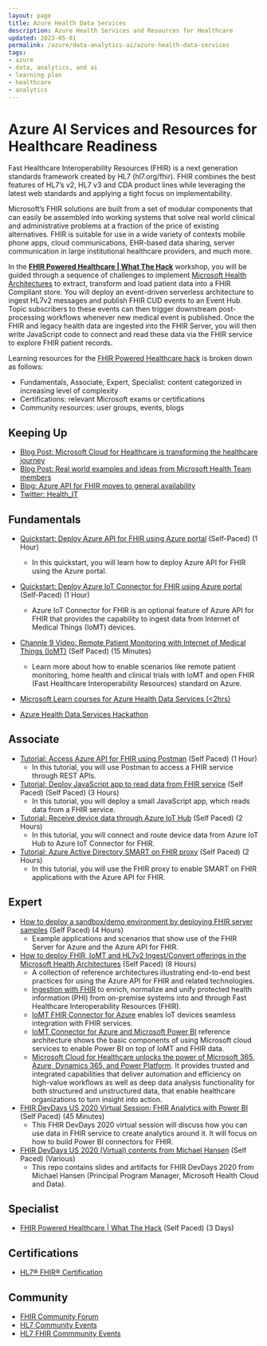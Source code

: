 ```yaml
---
layout: page
title: Azure Health Data Services
description: Azure Health Services and Resources for Healthcare
updated: 2023-05-01
permalink: /azure/data-analytics-ai/azure-health-data-services
tags: 
- azure
- data, analytics, and ai
- learning plan
- healthcare
- analytics
---
```


# Azure AI Services and Resources for Healthcare Readiness

Fast Healthcare Interoperability Resources (FHIR) is a next generation standards framework created by HL7 (hl7.org/fhir).  FHIR combines the best features of HL7’s v2, HL7 v3 and CDA product lines while leveraging the latest web standards and applying a tight focus on implementability.

Microsoft’s FHIR solutions are built from a set of modular components that can easily be assembled into working systems that solve real world clinical and administrative problems at a fraction of the price of existing alternatives.  FHIR is suitable for use in a wide variety of contexts mobile phone apps, cloud communications, EHR-based data sharing, server communication in large institutional healthcare providers, and much more.

In the **[FHIR Powered Healthcare | What The Hack](https://microsoft.github.io/WhatTheHack/027-FHIRPoweredHealthcare/)** workshop, you will be guided through a sequence of challenges to implement [Microsoft Health Architectures](https://microsoft.github.io/health-architectures/) to extract, transform and load patient data into a FHIR Compliant store.  You will deploy an event-driven serverless architecture to ingest HL7v2 messages and publish FHIR CUD events to an Event Hub.  Topic subscribers to these events can then trigger downstream post-processing workflows whenever new medical event is published.  Once the FHIR and legacy health data are ingested into the FHIR Server, you will then write JavaScript code to connect and read these data via the FHIR service to explore FHIR patient records.

Learning resources for the [FHIR Powered Healthcare hack](https://microsoft.github.io/WhatTheHack/027-FHIRPoweredHealthcare/) is broken down as follows:
* Fundamentals, Associate, Expert, Specialist: content categorized in increasing level of complexity
* Certifications: relevant Microsoft exams or certifications
* Community resources: user groups, events, blogs


## Keeping Up

* [Blog Post: Microsoft Cloud for Healthcare is transforming the healthcare journey](https://cloudblogs.microsoft.com/industry-blog/health/2020/10/28/microsoft-cloud-for-healthcare-is-transforming-the-healthcare-journey/)
* [Blog Post: Real world examples and ideas from Microsoft Health Team members](https://microsoft.github.io/health-architectures/Posts.html)
* [Blog: Azure API for FHIR moves to general availability](https://azure.microsoft.com/en-us/blog/azure-api-for-fhir-moves-to-general-availability/)
* [Twitter: Health_IT](https://twitter.com/Health_IT)


## Fundamentals

* [Quickstart: Deploy Azure API for FHIR using Azure portal](https://docs.microsoft.com/en-us/azure/healthcare-apis/fhir-paas-portal-quickstart) (Self-Paced) (1 Hour)
    * In this quickstart, you will learn how to deploy Azure API for FHIR using the Azure portal.
* [Quickstart: Deploy Azure IoT Connector for FHIR using Azure portal](https://docs.microsoft.com/en-us/azure/healthcare-apis/iot-fhir-portal-quickstart) (Self-Paced) (1 Hour)
    * Azure IoT Connector for FHIR is an optional feature of Azure API for FHIR that provides the capability to ingest data from Internet of Medical Things (IoMT) devices.
* [Channle 9 Video: Remote Patient Monitoring with Internet of Medical Things (IoMT)](https://channel9.msdn.com/Shows/Internet-of-Things-Show/Remote-Patient-Monitoring-with-Internet-of-Medical-Things-IoMT) (Self Paced) (15 Minutes)
    * Learn more about how to enable scenarios like remote patient monitoring, home health and clinical trials with IoMT and open FHIR (Fast Healthcare Interoperability Resources) standard on Azure.

* [Microsoft Learn courses for Azure Health Data Services (<2hrs)](https://docs.microsoft.com/en-us/training/paths/azure-health-data-services/)
* [Azure Health Data Services Hackathon](https://github.com/microsoft/azure-health-data-services-workshop)


## Associate

* [Tutorial: Access Azure API for FHIR using Postman](https://docs.microsoft.com/en-us/azure/healthcare-apis/access-fhir-postman-tutorial) (Self Paced) (1 Hour)
    * In this tutorial, you will use Postman to access a FHIR service through REST APIs.
* [Tutorial: Deploy JavaScript app to read data from FHIR service](https://docs.microsoft.com/en-us/azure/healthcare-apis/tutorial-web-app-fhir-server) (Self Paced) (Self Paced) (3 Hours)
    * In this tutorial, you will deploy a small JavaScript app, which reads data from a FHIR service.
* [Tutorial: Receive device data through Azure IoT Hub](https://docs.microsoft.com/en-us/azure/healthcare-apis/device-data-through-iot-hub) (Self Paced) (2 Hours)
    * In this tutorial, you will connect and route device data from Azure IoT Hub to Azure IoT Connector for FHIR.
* [Tutorial: Azure Active Directory SMART on FHIR proxy](https://docs.microsoft.com/en-us/azure/healthcare-apis/use-smart-on-fhir-proxy) (Self Paced) (2 Hours)
    * In this tutorial, you will use the FHIR proxy to enable SMART on FHIR applications with the Azure API for FHIR.


## Expert

* [How to deploy a sandbox/demo environment by deploying FHIR server samples](https://github.com/microsoft/fhir-server-samples) (Self Paced) (4 Hours)
    * Example applications and scenarios that show use of the FHIR Server for Azure and the Azure API for FHIR.
* [How to deploy FHIR, IoMT and HL7v2 Ingest/Convert offerings in the Microsoft Health Architectures](https://github.com/microsoft/health-architectures#getting-started) (Self Paced) (8 Hours)
    * A collection of reference architectures illustrating end-to-end best practices for using the Azure API for FHIR and related technologies.
    * [Ingestion with FHIR](https://microsoft.github.io/health-architectures/Architectures-FHIR-Ingestion.html) to enrich, normalize and unify protected health information (PHI) from on-premise systems into and through Fast Healthcare Interoperability Resources (FHIR).
    * [IoMT FHIR Connector for Azure](https://microsoft.github.io/health-architectures/Architectures-IoMT-Connector.html) enables IoT devices seamless integration with FHIR services.
    * [IoMT Connector for Azure and Microsoft Power BI](https://microsoft.github.io/health-architectures/Architectures-IoMT-PowerBI.html) reference architecture shows the basic components of using Microsoft cloud services to enable Power BI on top of IoMT and FHIR data.
    * [Microsoft Cloud for Healthcare unlocks the power of Microsoft 365, Azure, Dynamics 365, and Power Platform](https://microsoft.github.io/health-architectures/Cloud4Health-Dynamics.html).  It provides trusted and integrated capabilities that deliver automation and efficiency on high-value workflows as well as deep data analysis functionality for both structured and unstructured data, that enable healthcare organizations to turn insight into action.
* [FHIR DevDays US 2020 Virtual Session: FHIR Analytics with Power BI](https://www.youtube.com/watch?v=AqFZTf_gVhU) (Self Paced) (45 Minutes)
    * This FHIR DevDays 2020 virtual session will discuss how you can use data in FHIR service to create analytics around it.  It will focus on how to build Power BI connectors for FHIR.
* [FHIR DevDays US 2020 (Virtual) contents from Michael Hansen](https://github.com/hansenms/FHIRDevDays-Virtual2020) (Self Paced) (Various)
    * This repo contains slides and artifacts for FHIR DevDays 2020 from Michael Hansen (Principal Program Manager, Microsoft Health Cloud and Data).

## Specialist

* [FHIR Powered Healthcare | What The Hack](https://microsoft.github.io/WhatTheHack/027-FHIRPoweredHealthcare/) (Self Paced) (3 Days)


## Certifications

* [HL7® FHIR® Certification](https://www.hl7.org/certification/fhir.cfm?ref=nav)


## Community

* [FHIR Community Forum](http://community.fhir.org/)
* [HL7 Community Events](https://www.hl7.org/events/index.cfm?showallevents&ref=nav)
* [HL7 FHIR Commmunity Events](http://www.hl7.org/FHIRCommunityEvents/)

